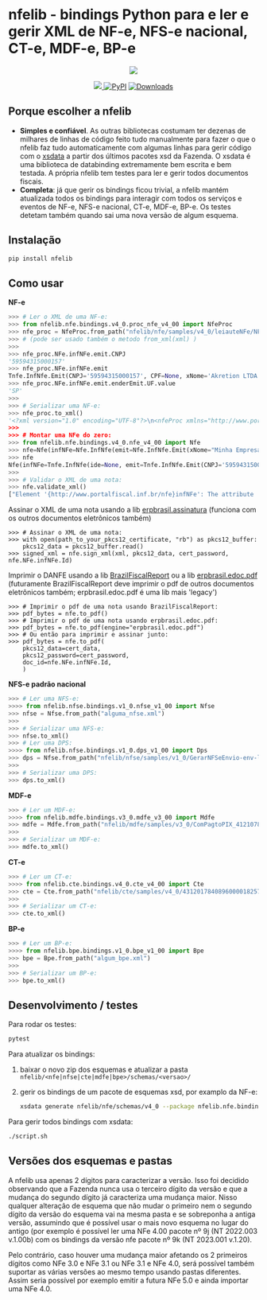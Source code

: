 nfelib - bindings Python para e ler e gerir XML de NF-e, NFS-e nacional, CT-e, MDF-e, BP-e
==========================================================================================

<p align="center">
<a href="https://akretion.com/pt-BR" > 
 <img src="https://raw.githubusercontent.com/akretion/nfelib/master/ext/nfelib.jpg"/>
</a>
</p>

<p align="center">
<a href="https://codecov.io/gh/akretion/nfelib" > 
 <img src="https://codecov.io/gh/akretion/nfelib/branch/master/graph/badge.svg?token=IqcCHJzhuw"/>
</a>
<a href="https://pypi.org/project/nfelib/"><img alt="PyPI" src="https://img.shields.io/pypi/v/nfelib"></a>
<a href="https://pepy.tech/project/nfelib"><img alt="Downloads" src="https://pepy.tech/badge/nfelib"></a>
</p>


## Porque escolher a nfelib

* **Simples e confiável**. As outras bibliotecas costumam ter dezenas de milhares de linhas de código feito tudo manualmente para fazer o que o nfelib faz tudo automaticamente com algumas linhas para gerir código com o [xsdata](https://xsdata.readthedocs.io/) a partir dos últimos pacotes xsd da Fazenda. O xsdata é uma biblioteca de databinding extremamente bem escrita e bem testada. A própria nfelib tem testes para ler e gerir todos documentos fiscais.
* **Completa**: já que gerir os bindings ficou trivial, a nfelib mantém atualizada todos os bindings para interagir com todos os serviços e eventos de NF-e, NFS-e nacional, CT-e, MDF-e, BP-e. Os testes detetam também quando sai uma nova versão de algum esquema.


## Instalação

```bash
pip install nfelib
```

## Como usar

**NF-e**
```python
>>> # Ler o XML de uma NF-e:
>>> from nfelib.nfe.bindings.v4_0.proc_nfe_v4_00 import NfeProc
>>> nfe_proc = NfeProc.from_path("nfelib/nfe/samples/v4_0/leiauteNFe/NFe35200159594315000157550010000000012062777161.xml")
>>> # (pode ser usado também o metodo from_xml(xml) )
>>>
>>> nfe_proc.NFe.infNFe.emit.CNPJ
'59594315000157'
>>> nfe_proc.NFe.infNFe.emit
Tnfe.InfNfe.Emit(CNPJ='59594315000157', CPF=None, xNome='Akretion LTDA', xFant='Akretion', enderEmit=TenderEmi(xLgr='Rua Paulo Dias', nro='586', xCpl=None, xBairro=None, cMun='3501152', xMun='Alumínio', UF=<TufEmi.SP: 'SP'>, CEP='18125000', cPais=<TenderEmiCPais.VALUE_1058: '1058'>, xPais=<TenderEmiXPais.BRASIL: 'Brasil'>, fone='2130109965'), IE='755338250133', IEST=None, IM=None, CNAE=None, CRT=<EmitCrt.VALUE_1: '1'>)
>>> nfe_proc.NFe.infNFe.emit.enderEmit.UF.value
'SP'
>>>
>>> # Serializar uma NF-e:
>>> nfe_proc.to_xml()
'<?xml version="1.0" encoding="UTF-8"?>\n<nfeProc xmlns="http://www.portalfiscal.inf.br/nfe" versao="4.00">\n  <NFe>\n    <infNFe versao="4.00" Id="35200159594315000157550010000000012062777161">\n      <ide>\n        <cUF>35</cUF>\n        <cNF>06277716</cNF>\n        <natOp>Venda</natOp>\n        <mod>55</mod>\n        <serie>1</serie>\n        <nNF>1</nNF>\n        <dhEmi>2020-01-01T12:00:00+01:00</dhEmi>\n        <dhSaiEnt>2020-01-01T12:00:00+01:00</dhSaiEnt>\n        <tpNF>1</tpNF>\n        <idDest>1</idDest>\n [...]
>>>
>>> # Montar uma NFe do zero:
>>> from nfelib.nfe.bindings.v4_0.nfe_v4_00 import Nfe
>>> nfe=Nfe(infNFe=Nfe.InfNfe(emit=Nfe.InfNfe.Emit(xNome="Minha Empresa", CNPJ='59594315000157')))
>>> nfe
Nfe(infNFe=Tnfe.InfNfe(ide=None, emit=Tnfe.InfNfe.Emit(CNPJ='59594315000157', CPF=None, xNome='Minha Empresa', xFant=None, enderEmit=None, IE=None, IEST=None, IM=None, CNAE=None, CRT=None), avulsa=None, dest=None, retirada=None, entrega=None, autXML=[], det=[], total=None, transp=None, cobr=None, pag=None, infIntermed=None, infAdic=None, exporta=None, compra=None, cana=None, infRespTec=None, infSolicNFF=None, versao=None, Id=None), infNFeSupl=None, signature=None)
>>> 
>>> # Validar o XML de uma nota:
>>> nfe.validate_xml()
["Element '{http://www.portalfiscal.inf.br/nfe}infNFe': The attribute 'versao' is required but missing.", "Element '{http://www.portalfiscal.inf.br/nfe}infNFe': The attribute 'Id' is required but missing." [...]
```

Assinar o XML de uma nota usando a lib [erpbrasil.assinatura](https://github.com/erpbrasil/erpbrasil.assinatura) (funciona com os outros documentos eletrônicos também)
```
>>> # Assinar o XML de uma nota:
>>> with open(path_to_your_pkcs12_certificate, "rb") as pkcs12_buffer:
    pkcs12_data = pkcs12_buffer.read()
>>> signed_xml = nfe.sign_xml(xml, pkcs12_data, cert_password, nfe.NFe.infNFe.Id)
```

Imprimir o DANFE usando a lib [BrazilFiscalReport](https://github.com/Engenere/BrazilFiscalReport) ou a lib [erpbrasil.edoc.pdf](https://github.com/erpbrasil/erpbrasil.edoc.pdf) (futuramente BrazilFiscalReport deve imprimir o pdf de outros documentos eletrônicos também; erpbrasil.edoc.pdf é uma lib mais 'legacy')
```
>>> # Imprimir o pdf de uma nota usando BrazilFiscalReport:
>>> pdf_bytes = nfe.to_pdf()
>>> # Imprimir o pdf de uma nota usando erpbrasil.edoc.pdf:
>>> pdf_bytes = nfe.to_pdf(engine="erpbrasil.edoc.pdf")
>>> # Ou então para imprimir e assinar junto:
>>> pdf_bytes = nfe.to_pdf(
    pkcs12_data=cert_data,
    pkcs12_password=cert_password,
    doc_id=nfe.NFe.infNFe.Id,
    )
```

**NFS-e padrão nacional**
```python
>>> # Ler uma NFS-e:
>>>> from nfelib.nfse.bindings.v1_0.nfse_v1_00 import Nfse
>>> nfse = Nfse.from_path("alguma_nfse.xml")
>>>
>>> # Serializar uma NFS-e:
>>> nfse.to_xml()
>>> # Ler uma DPS:
>>>> from nfelib.nfse.bindings.v1_0.dps_v1_00 import Dps
>>> dps = Nfse.from_path("nfelib/nfse/samples/v1_0/GerarNFSeEnvio-env-loterps.xml")
>>>
>>> # Serializar uma DPS:
>>> dps.to_xml()
```

**MDF-e**
```python
>>> # Ler um MDF-e:
>>>> from nfelib.mdfe.bindings.v3_0.mdfe_v3_00 import Mdfe
>>> mdfe = Mdfe.from_path("nfelib/mdfe/samples/v3_0/ComPagtoPIX_41210780568835000181580010402005751006005791-procMDFe.xml")
>>>
>>> # Serializar um MDF-e:
>>> mdfe.to_xml()
```

**CT-e**
```python
>>> # Ler um CT-e:
>>>> from nfelib.cte.bindings.v4_0.cte_v4_00 import Cte
>>> cte = Cte.from_path("nfelib/cte/samples/v4_0/43120178408960000182570010000000041000000047-cte.xml")
>>>
>>> # Serializar um CT-e:
>>> cte.to_xml()
```

**BP-e**
```python
>>> # Ler um BP-e:
>>>> from nfelib.bpe.bindings.v1_0.bpe_v1_00 import Bpe
>>> bpe = Bpe.from_path("algum_bpe.xml")
>>>
>>> # Serializar um BP-e:
>>> bpe.to_xml()
```


## Desenvolvimento / testes

Para rodar os testes:

```bash
pytest
```

Para atualizar os bindings:

1. baixar o novo zip dos esquemas e atualizar a pasta ```nfelib/<nfe|nfse|cte|mdfe|bpe>/schemas/<versao>/```
2. gerir os bindings de um pacote de esquemas xsd, por examplo da NF-e:

    ```bash
    xsdata generate nfelib/nfe/schemas/v4_0 --package nfelib.nfe.bindings.v4_0
    ```

Para gerir todos bindings com xsdata:

```bash
./script.sh
```

## Versões dos esquemas e pastas

A nfelib usa apenas 2 dígitos para caracterizar a versão. Isso foi decidido observando que a Fazenda nunca usa o terceiro dígito da versão e que a mudança do segundo dígito já caracteriza uma mudança maior. Nisso qualquer alteração de esquema que não mudar o primeiro nem o segundo dígito da versão do esquema vai na mesma pasta e se sobreponha a antiga versão, assumindo que é possível usar o mais novo esquema no lugar do antigo (por exemplo é possível ler uma NFe 4.00 pacote nº 9j (NT 2022.003 v.1.00b) com os bindings da versão nfe pacote nº 9k (NT 2023.001 v.1.20).

Pelo contrário, caso houver uma mudança maior afetando os 2 primeiros dígitos como NFe 3.0 e NFe 3.1 ou NFe 3.1 e NFe 4.0, será possível também suportar as várias versões ao mesmo tempo usando pastas diferentes. Assim seria possível por exemplo emitir a futura NFe 5.0 e ainda importar uma NFe 4.0.

